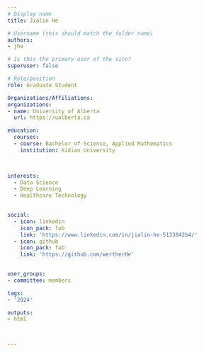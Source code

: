 ```yaml
---
# Display name
title: Jialin He

# Username (this should match the folder name)
authors:
- jhe

# Is this the primary user of the site?
superuser: false

# Role/position
role: Graduate Student

Organizations/Affiliations:
organizations:
- name: University of Alberta
  url: https://ualberta.ca

education:
  courses:
  - course: Bachelor of Science, Applied Mathematics
    institution: Xidian University
  


interests:
  - Data Science
  - Deep Learning
  - Healthcare Technology
  

social:
  - icon: linkedin
    icon_pack: fab
    link: 'https://www.linkedin.com/in/jialin-he-5123842b4/'
  - icon: github
    icon_pack: fab
    link: 'https://github.com/wertherHe'
   

user_groups:
- committee: members

tags:
- '2024'

outputs:
- html



---
```


